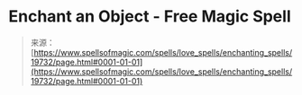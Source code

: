 <!--yml
category: 未分类
date: 2024-06-12 19:01:58
-->

# Enchant an Object - Free Magic Spell

> 来源：[https://www.spellsofmagic.com/spells/love_spells/enchanting_spells/19732/page.html#0001-01-01](https://www.spellsofmagic.com/spells/love_spells/enchanting_spells/19732/page.html#0001-01-01)